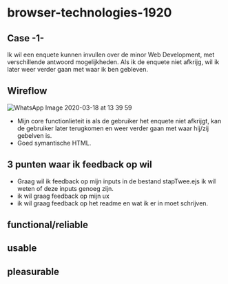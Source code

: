 # browser-technologies-1920

## Case -1-

Ik wil een enquete kunnen invullen over de minor Web Development, met verschillende antwoord mogelijkheden. Als ik de enquete niet afkrijg, wil ik later weer verder gaan met waar ik ben gebleven.

## Wireflow

![WhatsApp Image 2020-03-18 at 13 39 59](https://user-images.githubusercontent.com/45425087/76961846-63a64d80-691e-11ea-9871-e3a731c2ee6a.jpeg)

- Mijn core functionlieteit is als de gebruiker het enquete niet afkrijgt, kan de gebruiker later terugkomen en weer verder gaan met waar hij/zij gebelven is.
- Goed symantische HTML.

## 3 punten waar ik feedback op wil

- Graag wil ik feedback op mijn inputs in de bestand stapTwee.ejs ik wil weten of deze inputs genoeg zijn.
- ik wil graag feedback op mijn ux
- ik wil graag feedback op het readme en wat ik er in moet schrijven.

## functional/reliable

## usable

## pleasurable
